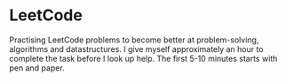 # LeetCode
Practising LeetCode problems to become better at problem-solving, algorithms and datastructures.
I give myself approximately an hour to complete the task before I look up help. The first 5-10 minutes starts with pen and paper.
